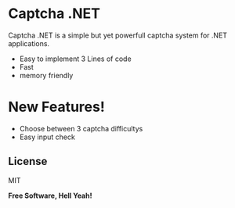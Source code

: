 # Captcha .NET
Captcha .NET is a simple but yet powerfull captcha system for .NET applications.

  - Easy to implement 3 Lines of code
  - Fast
  - memory friendly

# New Features!

  - Choose between 3 captcha difficultys
  - Easy input check
 

License
----

MIT


**Free Software, Hell Yeah!**

[//]: # (These are reference links used in the body of this note and get stripped out when the markdown processor does its job. There is no need to format nicely because it shouldn't be seen. Thanks SO - http://stackoverflow.com/questions/4823468/store-comments-in-markdown-syntax)
